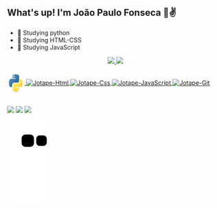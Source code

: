 
## What's up! I'm João Paulo Fonseca 😬✌ 

- 🌱 Studying python 
- 🍜 Studying HTML-CSS
- 🍙 Studying JavaScript

<div align="center" id = 'Table'>
  <a href="https://github.com/jotaFonseca">
  <img height="180em" src="https://github-readme-stats.vercel.app/api?username=jotaFonseca&show_icons=true&theme=radical&include_all_commits=true&count_private=true"/>
  <img height="180em" src="https://github-readme-stats.vercel.app/api/top-langs/?username=jotaFonseca&layout=compact&langs_count=7&theme=radical"/>
</div>
  <div style="display: inline_block" id = 'Badgets'><br>
  <img align="center" alt="Jotape-Python" height="50" width="40" src="https://raw.githubusercontent.com/devicons/devicon/master/icons/python/python-original.svg">
  <img align="center" alt="Jotape-Html" height="50" width="60" src="https://cdn.jsdelivr.net/gh/devicons/devicon/icons/html5/html5-plain-wordmark.svg" />
  <img align="center" alt="Jotape-Css" height="50" width="60" src="https://cdn.jsdelivr.net/gh/devicons/devicon/icons/css3/css3-plain-wordmark.svg" />
  <img align="center" alt="Jotape-JavaScript" height="50" width="60" src="https://cdn.jsdelivr.net/gh/devicons/devicon/icons/javascript/javascript-plain.svg" />
  <img align="center" alt="Jotape-Git" height="80" width="60" src="https://cdn.jsdelivr.net/gh/devicons/devicon/icons/git/git-plain-wordmark.svg" />
</div>
  
  ##
  
  <div id = 'Target-Links'>
    <a href="https://instagram.com/jparauj0/" target="_blank"><img src="https://img.shields.io/badge/-Instagram-%23E4405F?style=for-the-badge&logo=instagram&logoColor=white" target="_blank"></a>
  <a href = "mailto:jpf.araujo99@hotmail.com"><img src="https://img.shields.io/badge/Microsoft_Outlook-0078D4?style=for-the-badge&logo=microsoft-outlook&logoColor=white"></a>
  <a href="https://www.linkedin.com/in/joão-paulo-fonseca-de-araújo-3a001120a" target="_blank"><img src="https://img.shields.io/badge/-LinkedIn-%230077B5?style=for-the-badge&logo=linkedin&logoColor=white" target="_blank"></a> 
   
   ![Snake animation](https://github.com/jotaFonseca/jotaFonseca/blob/output/github-contribution-grid-snake.svg)
   
  </div>
